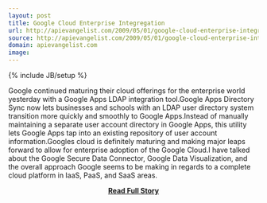 ```yaml
---
layout: post
title: Google Cloud Enterprise Integregation
url: http://apievangelist.com/2009/05/01/google-cloud-enterprise-integregation/
source: http://apievangelist.com/2009/05/01/google-cloud-enterprise-integregation/
domain: apievangelist.com
image: 
---
```

{% include JB/setup %}<p>Google continued maturing their cloud offerings for the enterprise world yesterday with a Google Apps LDAP integration tool.Google Apps Directory Sync now lets businesses and schools with an LDAP user directory system transition more quickly and smoothly to Google Apps.Instead of manually maintaining a separate user account directory in Google Apps, this utility lets Google Apps tap into an existing repository of user account information.Googles cloud is definitely maturing and making major leaps forward to allow for enterprise adoption of the Google Cloud.I have talked about the Google Secure Data Connector, Google Data Visualization, and the overall approach Google seems to be making in regards to a complete cloud platform in IaaS, PaaS, and SaaS areas.</p>
<center><p><a href="http://apievangelist.com/2009/05/01/google-cloud-enterprise-integregation/" style='padding:25px; font-sze:18px; font-weight: bold;'>Read Full Story</a></p></center>
